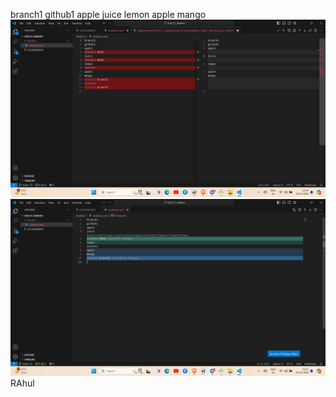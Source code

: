 branch1
github1
apple
juice
lemon
apple
mango
![alt text](image.png)![alt text](<Screenshot 2024-03-24 233111.png>)
RAhul
